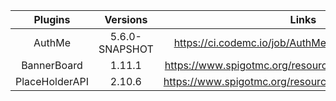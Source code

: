 |       Plugins       |        Versions       |                                                Links                                               |
| :-----------------: | :-------------------: | :------------------------------------------------------------------------------------------------: |
|        AuthMe       |     5.6.0-SNAPSHOT    | https://ci.codemc.io/job/AuthMe/job/AuthMeReloaded/ |
|      BannerBoard    |         1.11.1        | https://www.spigotmc.org/resources/bannerboard.20435/ |
|    PlaceHolderAPI   |         2.10.6        | https://www.spigotmc.org/resources/placeholderapi.6245/ |

